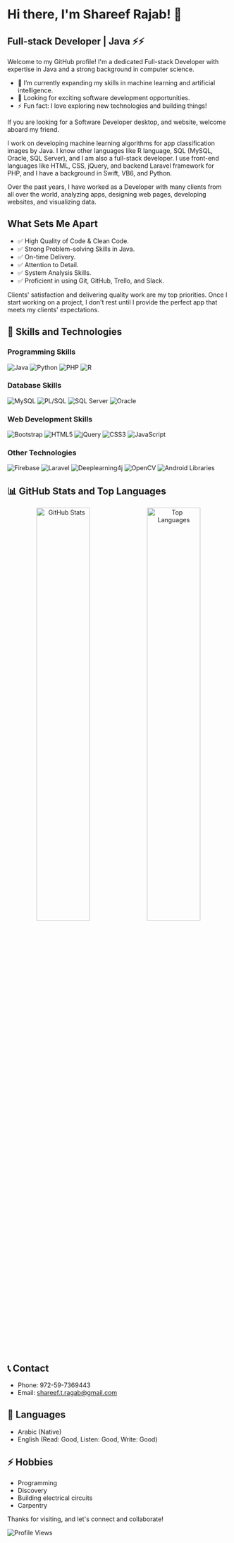 <!-- Introduction -->
# Hi there, I'm Shareef Rajab! 👋
## Full-stack Developer | Java ⚡⚡


Welcome to my GitHub profile! I'm a dedicated Full-stack Developer with expertise in Java and a strong background in computer science.

- 🌱 I’m currently expanding my skills in machine learning and artificial intelligence.
- 💼 Looking for exciting software development opportunities.
- ⚡ Fun fact: I love exploring new technologies and building things!

If you are looking for a Software Developer desktop, and website, welcome aboard my friend.

I work on developing machine learning algorithms for app classification images by Java. I know other languages like R language, SQL (MySQL, Oracle, SQL Server), and I am also a full-stack developer. I use front-end languages like HTML, CSS, jQuery, and backend Laravel framework for PHP, and I have a background in Swift, VB6, and Python.

Over the past years, I have worked as a Developer with many clients from all over the world, analyzing apps, designing web pages, developing websites, and visualizing data.

## What Sets Me Apart

- ✅ High Quality of Code & Clean Code.
- ✅ Strong Problem-solving Skills in Java.
- ✅ On-time Delivery.
- ✅ Attention to Detail.
- ✅ System Analysis Skills.
- ✅ Proficient in using Git, GitHub, Trello, and Slack.

Clients' satisfaction and delivering quality work are my top priorities. Once I start working on a project, I don't rest until I provide the perfect app that meets my clients' expectations.

<!-- Skills and Technologies -->
## 🚀 Skills and Technologies

### Programming Skills

![Java](https://img.shields.io/badge/Java-Expert-orange?logo=java&logoColor=white&style=for-the-badge)
![Python](https://img.shields.io/badge/Python-Intermediate-blue?logo=python&logoColor=white&style=for-the-badge)
![PHP](https://img.shields.io/badge/PHP-Intermediate-blue?logo=php&logoColor=white&style=for-the-badge)
![R](https://img.shields.io/badge/R-Intermediate-blue?logo=r&logoColor=white&style=for-the-badge)

### Database Skills

![MySQL](https://img.shields.io/badge/MySQL-Expert-orange?logo=mysql&logoColor=white&style=for-the-badge)
![PL/SQL](https://img.shields.io/badge/PL%2FSQL-Intermediate-blue?logo=oracle&logoColor=white&style=for-the-badge)
![SQL Server](https://img.shields.io/badge/SQL%20Server-Intermediate-blue?logo=microsoft-sql-server&logoColor=white&style=for-the-badge)
![Oracle](https://img.shields.io/badge/Oracle-Expert-orange?logo=oracle&logoColor=white&style=for-the-badge)

### Web Development Skills

![Bootstrap](https://img.shields.io/badge/Bootstrap-Expert-orange?logo=bootstrap&logoColor=white&style=for-the-badge)
![HTML5](https://img.shields.io/badge/HTML5-Expert-orange?logo=html5&logoColor=white&style=for-the-badge)
![jQuery](https://img.shields.io/badge/jQuery-Expert-orange?logo=jquery&logoColor=white&style=for-the-badge)
![CSS3](https://img.shields.io/badge/CSS3-Intermediate-blue?logo=css3&logoColor=white&style=for-the-badge)
![JavaScript](https://img.shields.io/badge/JavaScript-Intermediate-blue?logo=javascript&logoColor=white&style=for-the-badge)

### Other Technologies

![Firebase](https://img.shields.io/badge/Firebase-Beginner-lightgrey?logo=firebase&logoColor=white&style=for-the-badge)
![Laravel](https://img.shields.io/badge/Laravel-Intermediate-blue?logo=laravel&logoColor=white&style=for-the-badge)
![Deeplearning4j](https://img.shields.io/badge/Deeplearning4j-Intermediate-blue?logo=deeplearning4j&logoColor=white&style=for-the-badge)
![OpenCV](https://img.shields.io/badge/OpenCV-Intermediate-blue?logo=opencv&logoColor=white&style=for-the-badge)
![Android Libraries](https://img.shields.io/badge/Android%20Libraries-Intermediate-blue?logo=android&logoColor=white&style=for-the-badge)


<!-- GitHub Stats and Top Languages -->
## 📊 GitHub Stats and Top Languages
<div align="center">
  <img src="https://github-readme-stats.vercel.app/api?username=shareef-ragab&show_icons=true&theme=radical&include_all_commits=true&count_private=true&custom_title=GitHub%20Stats" alt="GitHub Stats" width="49%">
  <img src="https://github-readme-stats.vercel.app/api/top-langs/?username=shareef-ragab&layout=compact&theme=radical" alt="Top Languages" width="49%">
</div>

<!-- Contact Information -->
## 📞 Contact
- Phone: 972-59-7369443
- Email: shareef.t.ragab@gmail.com

<!-- Languages -->
## 💬 Languages
- Arabic (Native)
- English (Read: Good, Listen: Good, Write: Good)

<!-- Hobbies -->
## ⚡ Hobbies
- Programming
- Discovery
- Building electrical circuits
- Carpentry

Thanks for visiting, and let's connect and collaborate!

![Profile Views](https://komarev.com/ghpvc/?username=shareef-ragab&color=brightgreen)
